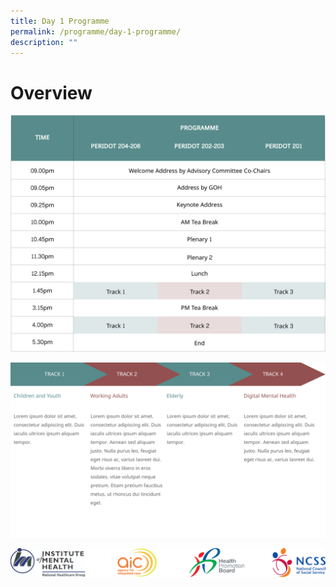 ```yaml
---
title: Day 1 Programme
permalink: /programme/day-1-programme/
description: ""
---
```

# Overview
![](/images/Programme%20Schedule.png)

![](/images/Tracks.png)

![](/images/Footer.png)